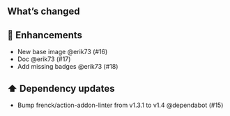 ## What’s changed

## 🚀 Enhancements

- New base image @erik73 (#16)
- Doc @erik73 (#17)
- Add missing badges @erik73 (#18)

## ⬆️ Dependency updates

- Bump frenck/action-addon-linter from v1.3.1 to v1.4 @dependabot (#15)
